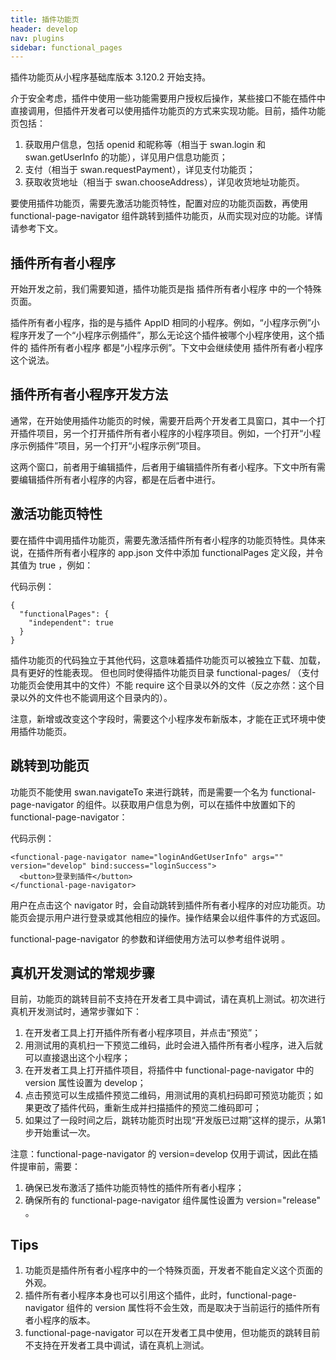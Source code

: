 ```yaml
---
title: 插件功能页
header: develop
nav: plugins
sidebar: functional_pages
---
```


插件功能页从小程序基础库版本 3.120.2 开始支持。

介于安全考虑，插件中使用一些功能需要用户授权后操作，某些接口不能在插件中直接调用，但插件开发者可以使用插件功能页的方式来实现功能。目前，插件功能页包括：

1. 获取用户信息，包括 openid 和昵称等（相当于 swan.login 和 swan.getUserInfo 的功能），详见用户信息功能页；
2. 支付（相当于 swan.requestPayment），详见支付功能页；
3. 获取收货地址（相当于 swan.chooseAddress），详见收货地址功能页。

要使用插件功能页，需要先激活功能页特性，配置对应的功能页函数，再使用 functional-page-navigator 组件跳转到插件功能页，从而实现对应的功能。详情请参考下文。

## 插件所有者小程序
开始开发之前，我们需要知道，插件功能页是指 插件所有者小程序 中的一个特殊页面。

插件所有者小程序，指的是与插件 AppID 相同的小程序。例如，“小程序示例”小程序开发了一个“小程序示例插件”，那么无论这个插件被哪个小程序使用，这个插件的 插件所有者小程序 都是“小程序示例”。下文中会继续使用 插件所有者小程序 这个说法。

## 插件所有者小程序开发方法
通常，在开始使用插件功能页的时候，需要开启两个开发者工具窗口，其中一个打开插件项目，另一个打开插件所有者小程序的小程序项目。例如，一个打开“小程序示例插件”项目，另一个打开“小程序示例”项目。

这两个窗口，前者用于编辑插件，后者用于编辑插件所有者小程序。下文中所有需要编辑插件所有者小程序的内容，都是在后者中进行。

## 激活功能页特性
要在插件中调用插件功能页，需要先激活插件所有者小程序的功能页特性。具体来说，在插件所有者小程序的 app.json 文件中添加 functionalPages 定义段，并令其值为 true ，例如：

代码示例：
```
{
  "functionalPages": {
    "independent": true
  }
}
```

插件功能页的代码独立于其他代码，这意味着插件功能页可以被独立下载、加载，具有更好的性能表现。 但也同时使得插件功能页目录 functional-pages/ （支付功能页会使用其中的文件）不能 require 这个目录以外的文件（反之亦然：这个目录以外的文件也不能调用这个目录内的）。

注意，新增或改变这个字段时，需要这个小程序发布新版本，才能在正式环境中使用插件功能页。

## 跳转到功能页
功能页不能使用 swan.navigateTo 来进行跳转，而是需要一个名为 functional-page-navigator 的组件。以获取用户信息为例，可以在插件中放置如下的 functional-page-navigator：

代码示例：

```
<functional-page-navigator name="loginAndGetUserInfo" args="" version="develop" bind:success="loginSuccess">
  <button>登录到插件</button>
</functional-page-navigator>
```

用户在点击这个 navigator 时，会自动跳转到插件所有者小程序的对应功能页。功能页会提示用户进行登录或其他相应的操作。操作结果会以组件事件的方式返回。

functional-page-navigator 的参数和详细使用方法可以参考组件说明 。


## 真机开发测试的常规步骤
目前，功能页的跳转目前不支持在开发者工具中调试，请在真机上测试。初次进行真机开发测试时，通常步骤如下：

1. 在开发者工具上打开插件所有者小程序项目，并点击“预览”；
2. 用测试用的真机扫一下预览二维码，此时会进入插件所有者小程序，进入后就可以直接退出这个小程序；
3. 在开发者工具上打开插件项目，将插件中 functional-page-navigator 中的 version 属性设置为 develop；
4. 点击预览可以生成插件预览二维码，用测试用的真机扫码即可预览功能页；如果更改了插件代码，重新生成并扫描插件的预览二维码即可；
5. 如果过了一段时间之后，跳转功能页时出现“开发版已过期”这样的提示，从第1步开始重试一次。

注意：functional-page-navigator 的 version=develop 仅用于调试，因此在插件提审前，需要：

1. 确保已发布激活了插件功能页特性的插件所有者小程序；
2. 确保所有的 functional-page-navigator 组件属性设置为 version="release" 。


## Tips
1. 功能页是插件所有者小程序中的一个特殊页面，开发者不能自定义这个页面的外观。
2. 插件所有者小程序本身也可以引用这个插件，此时，functional-page-navigator 组件的 version 属性将不会生效，而是取决于当前运行的插件所有者小程序的版本。
3. functional-page-navigator 可以在开发者工具中使用，但功能页的跳转目前不支持在开发者工具中调试，请在真机上测试。